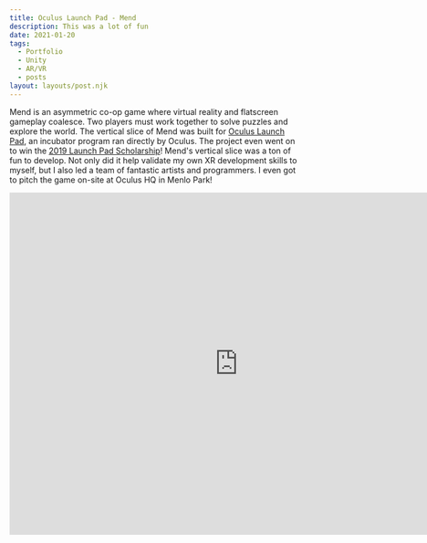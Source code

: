 ```yaml
---
title: Oculus Launch Pad - Mend
description: This was a lot of fun 
date: 2021-01-20
tags:
  - Portfolio
  - Unity
  - AR/VR
  - posts
layout: layouts/post.njk
---
```


<p>Mend is an asymmetric co-op game where virtual reality and flatscreen gameplay coalesce. Two players must work together to solve puzzles and explore the world. The vertical slice of Mend was built for <a href="https://developer.oculus.com/launch-pad/" target="blank">Oculus Launch Pad</a>, an incubator program ran directly by Oculus. The project even went on to win the <a href="https://www.oculus.com/blog/introducing-the-2019-oculus-launch-pad-scholarship-recipients-plus-2020-applications-now-open/" target="blank">2019 Launch Pad Scholarship</a>! Mend's vertical slice was a ton of fun to develop. Not only did it help validate my own XR development skills to myself, but I also led a team of fantastic artists and programmers. I even got to pitch the game on-site at Oculus HQ in Menlo Park!</p> 

<div class="container">
<p style="text-align: center"><iframe width="800" height="600" src="https://www.youtube.com/embed/CKeRf5Wvzjg" frameborder="0" allow="accelerometer; autoplay; clipboard-write; encrypted-media; gyroscope; picture-in-picture" allowfullscreen class="video"></iframe></p></div>